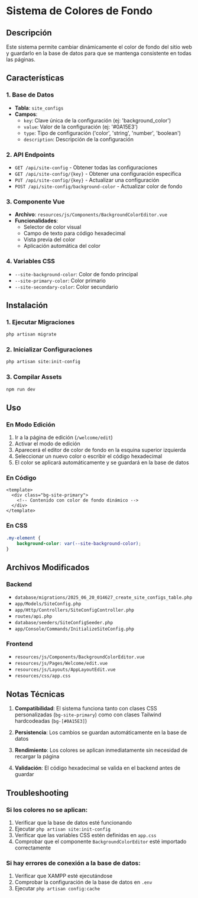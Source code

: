 # Sistema de Colores de Fondo

## Descripción
Este sistema permite cambiar dinámicamente el color de fondo del sitio web y guardarlo en la base de datos para que se mantenga consistente en todas las páginas.

## Características

### 1. Base de Datos
- **Tabla**: `site_configs`
- **Campos**:
  - `key`: Clave única de la configuración (ej: 'background_color')
  - `value`: Valor de la configuración (ej: '#0A15E3')
  - `type`: Tipo de configuración ('color', 'string', 'number', 'boolean')
  - `description`: Descripción de la configuración

### 2. API Endpoints
- `GET /api/site-config` - Obtener todas las configuraciones
- `GET /api/site-config/{key}` - Obtener una configuración específica
- `PUT /api/site-config/{key}` - Actualizar una configuración
- `POST /api/site-config/background-color` - Actualizar color de fondo

### 3. Componente Vue
- **Archivo**: `resources/js/Components/BackgroundColorEditor.vue`
- **Funcionalidades**:
  - Selector de color visual
  - Campo de texto para código hexadecimal
  - Vista previa del color
  - Aplicación automática del color

### 4. Variables CSS
- `--site-background-color`: Color de fondo principal
- `--site-primary-color`: Color primario
- `--site-secondary-color`: Color secundario

## Instalación

### 1. Ejecutar Migraciones
```bash
php artisan migrate
```

### 2. Inicializar Configuraciones
```bash
php artisan site:init-config
```

### 3. Compilar Assets
```bash
npm run dev
```

## Uso

### En Modo Edición
1. Ir a la página de edición (`/welcome/edit`)
2. Activar el modo de edición
3. Aparecerá el editor de color de fondo en la esquina superior izquierda
4. Seleccionar un nuevo color o escribir el código hexadecimal
5. El color se aplicará automáticamente y se guardará en la base de datos

### En Código
```vue
<template>
  <div class="bg-site-primary">
    <!-- Contenido con color de fondo dinámico -->
  </div>
</template>
```

### En CSS
```css
.my-element {
    background-color: var(--site-background-color);
}
```

## Archivos Modificados

### Backend
- `database/migrations/2025_06_20_014627_create_site_configs_table.php`
- `app/Models/SiteConfig.php`
- `app/Http/Controllers/SiteConfigController.php`
- `routes/api.php`
- `database/seeders/SiteConfigSeeder.php`
- `app/Console/Commands/InitializeSiteConfig.php`

### Frontend
- `resources/js/Components/BackgroundColorEditor.vue`
- `resources/js/Pages/Welcome/edit.vue`
- `resources/js/Layouts/AppLayoutEdit.vue`
- `resources/css/app.css`

## Notas Técnicas

1. **Compatibilidad**: El sistema funciona tanto con clases CSS personalizadas (`bg-site-primary`) como con clases Tailwind hardcodeadas (`bg-[#0A15E3]`)

2. **Persistencia**: Los cambios se guardan automáticamente en la base de datos

3. **Rendimiento**: Los colores se aplican inmediatamente sin necesidad de recargar la página

4. **Validación**: El código hexadecimal se valida en el backend antes de guardar

## Troubleshooting

### Si los colores no se aplican:
1. Verificar que la base de datos esté funcionando
2. Ejecutar `php artisan site:init-config`
3. Verificar que las variables CSS estén definidas en `app.css`
4. Comprobar que el componente `BackgroundColorEditor` esté importado correctamente

### Si hay errores de conexión a la base de datos:
1. Verificar que XAMPP esté ejecutándose
2. Comprobar la configuración de la base de datos en `.env`
3. Ejecutar `php artisan config:cache` 